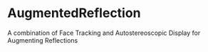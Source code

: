 # AugmentedReflection
 A combination of Face Tracking and Autostereoscopic Display for Augmenting Reflections
